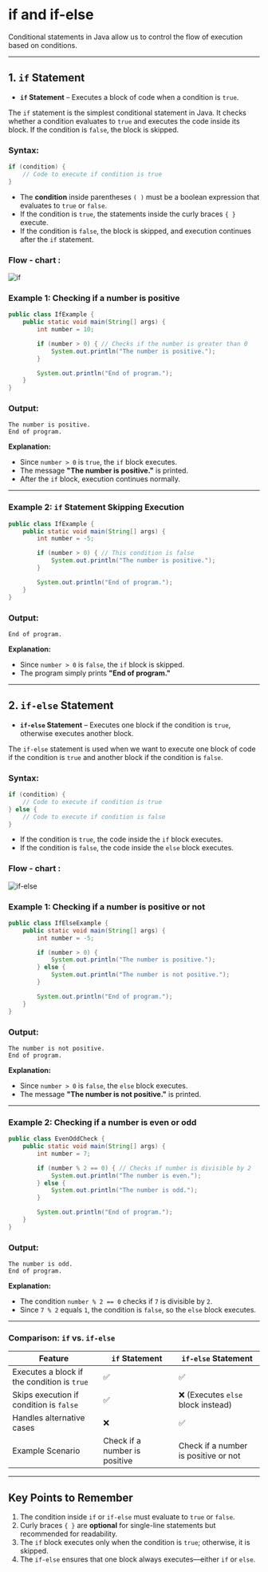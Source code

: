 # if and if-else

Conditional statements in Java allow us to control the flow of execution based on conditions. 
 
---

## **1. `if` Statement**
- **`if` Statement** – Executes a block of code when a condition is `true`.

The `if` statement is the simplest conditional statement in Java. It checks whether a condition evaluates to `true` and executes the code inside its block. If the condition is `false`, the block is skipped.

### **Syntax:**
```java
if (condition) {
    // Code to execute if condition is true
}
```
- The **condition** inside parentheses `( )` must be a boolean expression that evaluates to `true` or `false`.
- If the condition is `true`, the statements inside the curly braces `{ }` execute.
- If the condition is `false`, the block is skipped, and execution continues after the `if` statement.

### Flow - chart : 
![if](https://d1whtlypfis84e.cloudfront.net/guides/wp-content/uploads/2021/06/29085822/if-flowchart-606x1024.jpg "if")

### **Example 1: Checking if a number is positive**
```java
public class IfExample {
    public static void main(String[] args) {
        int number = 10;

        if (number > 0) { // Checks if the number is greater than 0
            System.out.println("The number is positive.");
        }

        System.out.println("End of program.");
    }
}
```

### **Output:**
```
The number is positive.
End of program.
```

**Explanation:**
- Since `number > 0` is `true`, the `if` block executes.
- The message **"The number is positive."** is printed.
- After the `if` block, execution continues normally.

---

### **Example 2: `if` Statement Skipping Execution**
```java
public class IfExample {
    public static void main(String[] args) {
        int number = -5;

        if (number > 0) { // This condition is false
            System.out.println("The number is positive.");
        }

        System.out.println("End of program.");
    }
}
```

### **Output:**
```
End of program.
```

**Explanation:**
- Since `number > 0` is `false`, the `if` block is skipped.
- The program simply prints **"End of program."**

---

## **2. `if-else` Statement**
-  **`if-else` Statement** – Executes one block if the condition is `true`, otherwise executes another block.

The `if-else` statement is used when we want to execute one block of code if the condition is `true` and another block if the condition is `false`.

### **Syntax:**
```java
if (condition) {
    // Code to execute if condition is true
} else {
    // Code to execute if condition is false
}
```
- If the condition is `true`, the code inside the `if` block executes.
- If the condition is `false`, the code inside the `else` block executes.

### Flow - chart : 
![if-else](https://d1whtlypfis84e.cloudfront.net/guides/wp-content/uploads/2021/06/29090322/if-else-flowchart.jpg "if-else")



### **Example 1: Checking if a number is positive or not**
```java
public class IfElseExample {
    public static void main(String[] args) {
        int number = -5;

        if (number > 0) { 
            System.out.println("The number is positive.");
        } else {
            System.out.println("The number is not positive.");
        }

        System.out.println("End of program.");
    }
}
```

### **Output:**
```
The number is not positive.
End of program.
```

**Explanation:**
- Since `number > 0` is `false`, the `else` block executes.
- The message **"The number is not positive."** is printed.

---

### **Example 2: Checking if a number is even or odd**
```java
public class EvenOddCheck {
    public static void main(String[] args) {
        int number = 7;

        if (number % 2 == 0) { // Checks if number is divisible by 2
            System.out.println("The number is even.");
        } else {
            System.out.println("The number is odd.");
        }

        System.out.println("End of program.");
    }
}
```

### **Output:**
```
The number is odd.
End of program.
```

**Explanation:**
- The condition `number % 2 == 0` checks if `7` is divisible by `2`.
- Since `7 % 2` equals `1`, the condition is `false`, so the `else` block executes.

---

### **Comparison: `if` vs. `if-else`**
| Feature | `if` Statement | `if-else` Statement |
|---------|---------------|---------------------|
| Executes a block if the condition is `true` | ✅ | ✅ |
| Skips execution if condition is `false` | ✅ | ❌ (Executes `else` block instead) |
| Handles alternative cases | ❌ | ✅ |
| Example Scenario | Check if a number is positive | Check if a number is positive or not |

---

## **Key Points to Remember**
1. The condition inside `if` or `if-else` must evaluate to `true` or `false`.
2. Curly braces `{ }` are **optional** for single-line statements but recommended for readability.
3. The `if` block executes only when the condition is `true`; otherwise, it is skipped.
4. The `if-else` ensures that one block always executes—either `if` or `else`.
